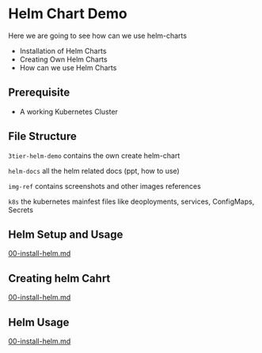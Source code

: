 # Helm Chart Demo

Here we are going to see how can we use helm-charts

- Installation of Helm Charts
- Creating Own Helm Charts
- How can we use Helm Charts

## Prerequisite

- A working Kubernetes Cluster

## File Structure

`3tier-helm-demo` contains the own create helm-chart

`helm-docs` all the helm related docs (ppt, how to use)

`img-ref` contains screenshots and other images references

`k8s` the kubernetes mainfest files like deoployments, services, ConfigMaps, Secrets

## Helm Setup and Usage

[00-install-helm.md](helm-docs/00-install-helm.md)


## Creating helm Cahrt

[00-install-helm.md](helm-docs/00-install-helm.md)

## Helm Usage

[00-install-helm.md](helm-docs/00-install-helm.md)